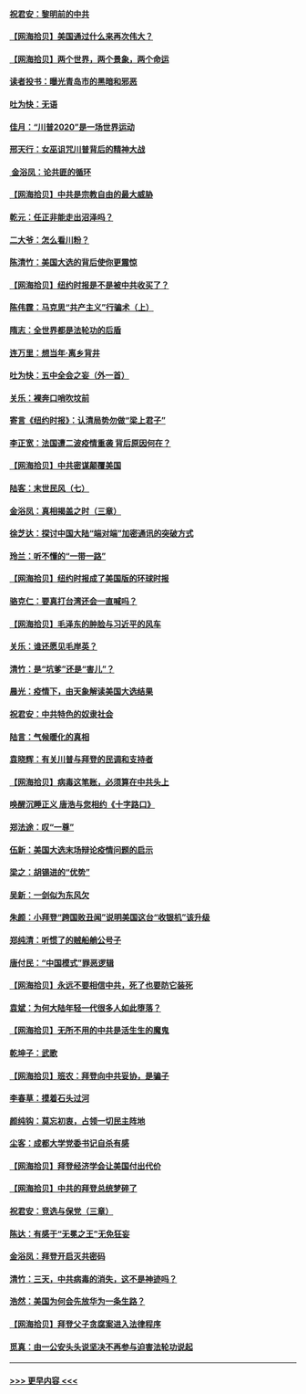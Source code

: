 #### [祝君安：黎明前的中共](../pages/nsc993/n12524071.md?t=11041702) 
#### [【网海拾贝】美国通过什么来再次伟大？](../pages/nsc993/n12523844.md?t=11041702) 
#### [【网海拾贝】两个世界，两个景象，两个命运](../pages/nsc993/n12521419.md?t=11041702) 
#### [读者投书：曝光青岛市的黑暗和邪恶](../pages/nsc993/n12520988.md?t=11041702) 
#### [吐为快：无语](../pages/nsc993/n12518588.md?t=11041702) 
#### [佳月：“川普2020”是一场世界运动](../pages/nsc993/n12518581.md?t=11041702) 
#### [邢天行：女巫诅咒川普背后的精神大战](../pages/nsc993/n12517257.md?t=11041702) 
#### [ 金浴凤：论共匪的循环](../pages/nsc993/n12517133.md?t=11041702) 
#### [【网海拾贝】中共是宗教自由的最大威胁](../pages/nsc993/n12516879.md?t=11041702) 
#### [乾元：任正非能走出沼泽吗？](../pages/nsc993/n12515831.md?t=11041702) 
#### [二大爷：怎么看川粉？](../pages/nsc993/n12515820.md?t=11041702) 
#### [陈清竹：美国大选的背后使你更震惊](../pages/nsc993/n12515589.md?t=11041702) 
#### [【网海拾贝】纽约时报是不是被中共收买了？](../pages/nsc993/n12515122.md?t=11041702) 
#### [陈伟霆：马克思“共产主义”行骗术（上）](../pages/nsc993/n12510217.md?t=11041702) 
#### [隋志：全世界都是法轮功的后盾](../pages/nsc993/n12510636.md?t=11041702) 
#### [连万里：想当年‧离乡背井](../pages/nsc993/n12510623.md?t=11041702) 
#### [吐为快：五中全会之妄（外一首）](../pages/nsc993/n12510470.md?t=11041702) 
#### [关乐：裸奔口哨吹坟前](../pages/nsc993/n12510403.md?t=11041702) 
#### [寄言《纽约时报》：认清局势勿做“梁上君子”](../pages/nsc993/n12510042.md?t=11041702) 
#### [李正宽：法国遭二波疫情重袭 背后原因何在？](../pages/nsc993/n12509971.md?t=11041702) 
#### [【网海拾贝】中共密谋颠覆美国](../pages/nsc993/n12509816.md?t=11041702) 
#### [陆客：末世民风（七）](../pages/nsc993/n12507822.md?t=11041702) 
#### [金浴凤：真相揭盖之时（三章）](../pages/nsc993/n12507804.md?t=11041702) 
#### [徐芝达：探讨中国大陆“端对端”加密通讯的突破方式](../pages/nsc993/n12507682.md?t=11041702) 
#### [玲兰：听不懂的“一带一路”](../pages/nsc993/n12507669.md?t=11041702) 
#### [【网海拾贝】纽约时报成了美国版的环球时报](../pages/nsc993/n12507053.md?t=11041702) 
#### [骆克仁：要真打台湾还会一直喊吗？](../pages/nsc993/n12506843.md?t=11041702) 
#### [【网海拾贝】毛泽东的肿脸与习近平的风车](../pages/nsc993/n12504537.md?t=11041702) 
#### [关乐：谁还愿见毛岸英？](../pages/nsc993/n12503866.md?t=11041702) 
#### [清竹：是“坑爹”还是“害儿”？](../pages/nsc993/n12503034.md?t=11041702) 
#### [晨光：疫情下，由天象解读美国大选结果](../pages/nsc993/n12502536.md?t=11041702) 
#### [祝君安：中共特色的奴隶社会](../pages/nsc993/n12501529.md?t=11041702) 
#### [陆言：气候暖化的真相](../pages/nsc993/n12501183.md?t=11041702) 
#### [袁晓辉：有关川普与拜登的民调和支持者](../pages/nsc993/n12500433.md?t=11041702) 
#### [【网海拾贝】病毒这笔账，必须算在中共头上](../pages/nsc993/n12500320.md?t=11041702) 
#### [唤醒沉睡正义 唐浩与您相约《十字路口》](../pages/nsc993/n12497980.md?t=11041702) 
#### [郑法途：叹“一尊”](../pages/nsc993/n12498837.md?t=11041702) 
#### [伍新：美国大选末场辩论疫情问题的启示](../pages/nsc993/n12498829.md?t=11041702) 
#### [梁之：胡锡进的“优势”](../pages/nsc993/n12498780.md?t=11041702) 
#### [吴新：一剑似为东风欠](../pages/nsc993/n12498772.md?t=11041702) 
#### [朱颜：小拜登“跨国败丑闻”说明美国这台“收银机”该升级](../pages/nsc993/n12498731.md?t=11041702) 
#### [郑纯清：听惯了的贼船艄公号子](../pages/nsc993/n12498721.md?t=11041702) 
#### [唐付民：“中国模式”罪恶逻辑](../pages/nsc993/n12498310.md?t=11041702) 
#### [【网海拾贝】永远不要相信中共，死了也要防它装死](../pages/nsc993/n12498162.md?t=11041702) 
#### [袁斌：为何大陆年轻一代很多人如此堕落？](../pages/nsc993/n12495696.md?t=11041702) 
#### [【网海拾贝】无所不用的中共是活生生的魔鬼](../pages/nsc993/n12495621.md?t=11041702) 
#### [乾坤子：武歌](../pages/nsc993/n12493391.md?t=11041702) 
#### [【网海拾贝】班农：拜登向中共妥协，是骗子](../pages/nsc993/n12492877.md?t=11041702) 
#### [李春草：摸着石头过河](../pages/nsc993/n12491121.md?t=11041702) 
#### [颜纯钩：莫忘初衷，占领一切民主阵地](../pages/nsc993/n12490965.md?t=11041702) 
#### [尘客：成都大学党委书记自杀有感](../pages/nsc993/n12490950.md?t=11041702) 
#### [【网海拾贝】拜登经济学会让美国付出代价](../pages/nsc993/n12489662.md?t=11041702) 
#### [【网海拾贝】中共的拜登总统梦碎了](../pages/nsc993/n12487896.md?t=11041702) 
#### [祝君安：竞选与保党（三章）](../pages/nsc993/n12487258.md?t=11041702) 
#### [陈达：有感于“无冕之王”无免狂妄](../pages/nsc993/n12485133.md?t=11041702) 
#### [金浴凤：拜登开启灭共密码](../pages/nsc993/n12485125.md?t=11041702) 
#### [清竹：三天，中共病毒的消失，这不是神迹吗？](../pages/nsc993/n12485027.md?t=11041702) 
#### [浩然：美国为何会先放华为一条生路？](../pages/nsc993/n12484997.md?t=11041702) 
#### [【网海拾贝】拜登父子贪腐案进入法律程序](../pages/nsc993/n12484957.md?t=11041702) 
#### [觅真：由一公安头头说坚决不再参与迫害法轮功说起](../pages/nsc993/n12484212.md?t=11041702) 

----
#### [ >>> 更早内容 <<< ](../indexes/nsc993-earlier.md)
